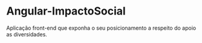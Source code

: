# Angular-ImpactoSocial
Aplicação front-end que exponha o seu posicionamento a respeito do apoio as diversidades.
